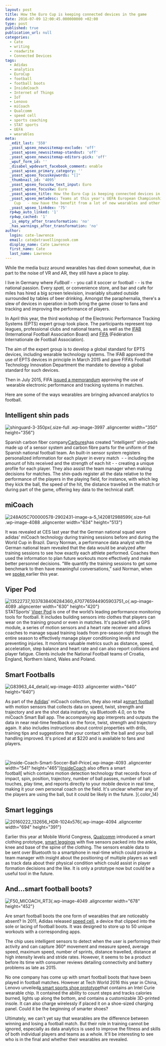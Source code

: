 ```yaml
---
layout: post
title: How the Euro Cup is keeping connected devices in the game
date: 2016-07-09 12:00:45.000000000 +02:00
type: post
published: true
publication_url: null
categories:
  - Cate
  - writing
  - readwrite
  - Connected Devices
tags:
  - Adidas
  - analytics
  - EuroCup
  - football
  - football boots
  - InsideCoach
  - Internet of Things
  - IoT
  - Lenovo
  - miCoach
  - Qualcomm
  - speed cell
  - sports coaching
  - STAT sports
  - UEFA
  - wearables
meta:
  _edit_last: '550'
  _yoast_wpseo_newssitemap-exclude: 'off'
  _yoast_wpseo_newssitemap-standout: 'off'
  _yoast_wpseo_newssitemap-editors-pick: 'off'
  _wpuf_form_id: ''
  _disabel_wpdevart_facebook_comment: enable
  _yoast_wpseo_primary_category: ''
  _yoast_wpseo_focuskeywords: "[]"
  _thumbnail_id: '4095'
  _yoast_wpseo_focuskw_text_input: Euro
  _yoast_wpseo_focuskw: Euro
  _yoast_wpseo_title: How the Euro Cup is keeping connected devices in the game
  _yoast_wpseo_metadesc: Teams at this year's UEFA European Championships   - the Euro
    Cup   - now have the benefit from a lot of new wearables and other connected devices.
  _yoast_wpseo_linkdex: '75'
  rp4wp_auto_linked: '1'
  rp4wp_cached: '1'
  _is_empty_after_transformation: 'no'
  _has_warnings_after_transformation: 'no'
author:
  login: cate-lawrence
  email: cate@atravellingcook.com
  display_name: Cate Lawrence
  first_name: Cate
  last_name: Lawrence
---
```

While the media buzz around wearables has died down somewhat, due in
part to the noise of VR and AR, they still have a place to play.

I live in Germany where *Fußball* - - you call it soccer or football - -
is the national passion. Every *spati,* or convenience store, and bar
and cafe for miles has hired a big screen television, invariably
situated outside surrounded by tables of beer drinking. Amongst
the paraphernalia, there's a slew of devices in operation in both bring
the game closer to fans and tracking and improving the performance of
players.

In April this year, the third workshop of the Electronic Performance
Tracking Systems (EPTS) expert group took place. The participants
represent top leagues, professional clubs and national teams, as well as
the [IFAB](http://www.theifab.com/#!/home) (International Football
Association Board) and [FIFA](http://www.fifa.com/index.html)
(Fédération Internationale de Football Association).

The aim of the expert group is to develop a global standard for EPTS
devices, including wearable technology systems. The IFAB approved the
use of EPTS devices in principle in March 2015 and gave FIFA’s Football
Technology Innovation Department the mandate to develop a global
standard for such devices.

Then in July 2015, FIFA [issued a
memorandum](http://resources.fifa.com/mm/document/affederation/administration/02/66/27/59/circularno.1494-approvalofelectronicperformanceandtrackingsystem(epts)devices_neutral.pdf) approving
the use of  wearable electronic performance and tracking systems in
matches.

Here are some of the ways wearables are bringing advanced analytics to
football.

Intelligent shin pads
---------------------

![shinguard-3-350px](rw-import/shinguard-3-350px.jpg){.size-full
.wp-image-3997 .aligncenter width="350" height="356"}

Spanish carbon fiber company[Carbures](http://en.carbures.com/)has
created "intelligent" shin-pads made up of a sensor system and carbon
fibre parts for the uniform of the Spanish national football team. An
built-in sensor system registers personalized information for each
player in every match  - - including the amount of hits received and the
strength of each hit - - creating a unique profile for each player. They
also assist the team manager when making decisions for matches. The
shin-pads register all the data relative to the performance of the
players in the playing field, for instance, with which leg they kick the
ball, the speed of the hit, the distance travelled in the match or
during part of the game, offering key data to the technical staff.

miCoach
-------

![248A05C700000578-2902431-image-a-5\_1420812988599](rw-import/248A05C700000578-2902431-image-a-5_1420812988599.jpg){.size-full
.wp-image-4088 .aligncenter width="634" height="513"}

It was revealed at CES last year that the German national squad wore
adidas' miCoach technology during training sessions before and during
the World Cup in Brazil. Darcy Norman, a performance data analyst with
the German national team revealed that the data would be analyzed after
training sessions to see how exactly each athlete performed. Coaches
then used the information to plan future workouts more effectively and
make better personnel decisions. “We quantify the training sessions to
get some benchmark to then have meaningful conversations,” said Norman,
when
we [spoke ](https://readwrite.com/2016/06/07/exos-and-intel-bring-meaning-to-wearables-data-vt4/)earlier
this year.

Viper Pod
---------

![13522737\_1037838406284360\_4707765944905903751\_o](rw-import/13522737_1037838406284360_4707765944905903751_o-1024x683.jpg){.wp-image-4089
.aligncenter width="630" height="420"}\
STATSports’ [Viper Pod](http://statsports.com/technology/viper-pod/) is
one of the world’s leading performance monitoring tools for football. It
includes building sensors into clothes that players can wear on the
training ground or even in matches. It's packed with a GPS module, a
series of motion sensors and a heart rate receiver and allows coaches to
manage squad training loads from pre-season right through the entire
season to effectively manage player conditioning levels and preventing
injuries. It monitors valuable metrics such as distance, speed,
acceleration, step balance and heart rate and can also report collisions
and player fatigue. Clients include the National Football teams of
Croatia, England, Northern Island, Wales and Poland.

Smart Footballs
---------------

![G83963\_44\_detail](rw-import/G83963_44_detail-1024x1024.jpg){.wp-image-4033
.aligncenter width="640" height="640"}

As part of the [Adidas](http://www.adidas.com/)' miCoach collection,
they also retail a[smart
football](http://www.adidas.de/micoach-smart-ball/G83963.html?cm_mmc=AdieSEM_Google-_-miCoach-Accessories-SB-Exact-_-Accessories-miCoach_Smart_Ball-X-General-_-micoach+smart+ball&cm_mmca1=DE&cm_mmca2=e&ds_kid=43700006851569569&gclid=Cj0KEQjwte27BRCM6vjIidHvnKQBEiQAC4MzrRajWwQ63DYxZ5Fe3WtT4HsE97eOTIr4amtpIoXyLJ8aAilk8P8HAQ&gclsrc=aw.ds)
with motion sensors that collects data on speed, twist, strength and
trajectory and are the shot data instantly, via Bluetooth 4.0, on to the
miCoach Smart Ball app. The accompanying app interprets and outputs the
data in near real-time feedback on the force, twist, strength and
trajectory again. It also includes instructions about control properties
with drills, training tips and suggestions that your contact with the
ball and your ball handling improved. It's priced at at \$220 and is
available to fans and players.

 

![Inside-Coach-Smart-Soccer-Ball-Price](rw-import/Inside-Coach-Smart-Soccer-Ball-Price.png){.wp-image-4093
.aligncenter width="541"
height="465"}[InsideCoach](http://www.insidecoach.com/#!product-page/gba22)
also offers a smart football[ which contains motion detection technology
that records force of impact, spin, position, trajectory, number of ball
passes, number of ball touches, play time, and reports directly to your
mobile device in real time, making it your own personal coach on the
field. It's unclear whether any of the players are using the ball, but
it could be likely in the future. ]{.color_14}

Smart leggings
--------------

![20160222\_132656\_HDR-1024x576](rw-import/20160222_132656_HDR-1024x576-1024x576.jpg){.wp-image-4094
.aligncenter width="694" height="391"}

Earlier this year at Mobile World Congress,
[Qualcomm](https://www.qualcomm.com/) introduced a smart clothing
prototype, [smart
leggings](https://www.qualcomm.com/news/snapdragon/2016/02/29/snapdragon-powers-winning-devices-mobile-world-congress)
with five sensors packed into the ankle, knee and base of the spine of
the clothing. The sensors enable data to be sent over Bluetooth to a
smartphone in real-time which could provide a team manager with insight
about the positioning of multiple players as well as track data about
their physical condition which could assist in player formation
decisions and the like. It is only a prototype now but could be a useful
tool in the future.

And...smart football boots?
---------------------------

![F50\_MICOACH\_RT3](rw-import/F50_MICOACH_RT3-1024x682.jpg){.wp-image-4049
.aligncenter width="678" height="452"}

Are smart football boots the one form of wearables that are noticeably
absent? In 2011, Adidas released [speed
cell](http://www.adidas.de/micoach-speed_cell-bluetooth-smart-kompatibel/G75090.html),
a device that clipped into the sole or lacing of football boots. It was
designed to store up to 50 unique workouts with a corresponding apps.

The chip uses intelligent sensors to detect when the user is performing
their activity and can capture 360° movement and measure speed, average
speed, maximum speed, number of sprints, distance travelled, distance at
high intensity levels and stride rates. However, it seems to be a
product before its time with consumer reviews detailing connectivity and
battery problems as late as 2015.

No one company has come up with smart football boots that have been
played in football matches. However at Tech World 2016 this year in
China, Lenovo unveiled[a smart sports shoe
prototype](http://news.lenovo.com/news-releases/lenovo-unveils-smartphones-that-reshape-whats-possible-vision-for-connected-devices-at-tech-world-2016.htm)that
contains an Intel Curie wearable chip. It contained the ability to count
steps and tracks calories burned, lights up along the bottom, and
contains a customizable 3D-printed insole. It can also charge wirelessly
if placed it on a shoe-sized charging panel. Could it be the beginning
of smarter shoes?

Ultimately, we can't yet say that wearables are the difference between
winning and losing a football match. But their role in training cannot
be ignored, especially as data analytics is used to improve the fitness
and skills of both individual players and teams as a whole. It'll be
interesting to see who is in the final and whether their wearables are
revealed.
